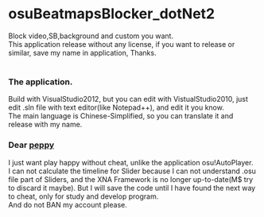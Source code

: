 osuBeatmapsBlocker_dotNet2
==========================

Block video,SB,background and custom you want.<br/>
This application release without any license, if you want to release or similar, save my name in application, Thanks.<br/>
<br/>
### The application.
Build with VisualStudio2012, but you can edit with VistualStudio2010, just edit .sln file with text editor(like Notepad++), and edit it you know.<br/>
The main language is Chinese-Simplified, so you can translate it and release with my name.<br/>
### Dear [peppy](http://osu.ppy.sh/u/2)
I just want play happy without cheat, unlike the application osu!AutoPlayer.<br/>
I can not calculate the timeline for Slider because I can not understand .osu file part of Sliders, and the XNA Framework is no longer up-to-date(M$ try to discard it maybe).
But I will save the code until I have found the next way to cheat, only for study and develop program.<br/>
And do not BAN my account please.